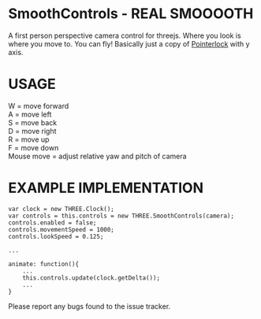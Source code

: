 SmoothControls - REAL SMOOOOTH
==============

A first person perspective camera control for threejs. Where you look is where you move to. You can fly! Basically just a copy of [Pointerlock](https://threejs.org/examples/misc_controls_pointerlock.html) with y axis.

# USAGE 
W = move forward  
A = move left  
S = move back  
D = move right  
R = move up  
F = move down  
Mouse move = adjust relative yaw and pitch of camera  

# EXAMPLE IMPLEMENTATION
```
var clock = new THREE.Clock();
var controls = this.controls = new THREE.SmoothControls(camera);
controls.enabled = false;
controls.movementSpeed = 1000;
controls.lookSpeed = 0.125;

...

animate: function(){
    ...
    this.controls.update(clock.getDelta());
    ...
}
```

Please report any bugs found to the issue tracker.
